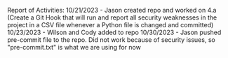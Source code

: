 Report of Activities:
10/21/2023 - Jason created repo and worked on 4.a (Create a Git Hook that will run and report all security weaknesses in the project in a CSV file whenever a Python file is changed and committed)
10/23/2023 - Wilson and Cody added to repo
10/30/2023 - Jason pushed pre-commit file to the repo. Did not work because of security issues, so "pre-commit.txt" is what we are using for now
